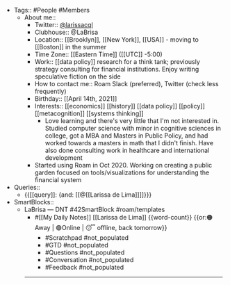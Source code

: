- Tags:: #People #Members
    - About me::
        - Twitter:: [@larissacql](https://twitter.com/larissacql)
        - Clubhouse:: @LaBrisa
        - Location:: [[Brooklyn]], [[New York]], [[USA]] - moving to [[Boston]] in the summer
        - Time Zone:: [[Eastern Time]] ([[UTC]] -5:00)
        - Work:: [[data policy]] research for a think tank; previously strategy consulting for financial institutions.  Enjoy writing speculative fiction on the side
        - How to contact me:: Roam Slack (preferred), Twitter (check less frequently)
        - Birthday:: [[April 14th, 2021]]
        - Interests:: [[economics]] [[history]] [[data policy]] [[policy]] [[metacognition]] [[systems thinking]]
            - Love learning and there's very little that I'm not interested in.  Studied computer science with minor in cognitive sciences in college, got a MBA and Masters in Public Policy, and had worked towards a masters in math that I didn't finish.  Have also done consulting work in healthcare and international development
        - Started using Roam in Oct 2020.  Working on creating a public garden focused on tools/visualizations for understanding the financial system
- Queries::
    - {{[[query]]: {and: [[@[[Larissa de Lima]]]]}}}
- SmartBlocks::
    - LaBrisa — DNT #42SmartBlock #roam/templates
        - #[[My Daily Notes]] [[Larissa de Lima]] {{word-count}} {{or:🟠Away | 🟢Online | 😴 offline, back tomorrow}}
            - #Scratchpad #not_populated
            - #GTD #not_populated
            - #Questions #not_populated
            - #Conversation  #not_populated
            - #Feedback #not_populated
        - ---
